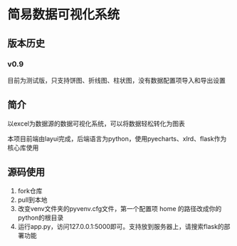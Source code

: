 # 简易数据可视化系统

## 版本历史

### v0.9

目前为测试版，只支持饼图、折线图、柱状图，没有数据配置项导入和导出设置



## 简介

以excel为数据源的数据可视化系统，可以将数据轻松转化为图表

本项目前端由layui完成，后端语言为python，使用pyecharts、xlrd、flask作为核心库使用



## 源码使用

1. fork仓库
2. pull到本地
3. 改变venv文件夹的pyvenv.cfg文件，第一个配置项 home 的路径改成你的python的根目录
4. 运行app.py，访问127.0.0.1:5000即可。支持放到服务器上，请搜索flask的部署功能


